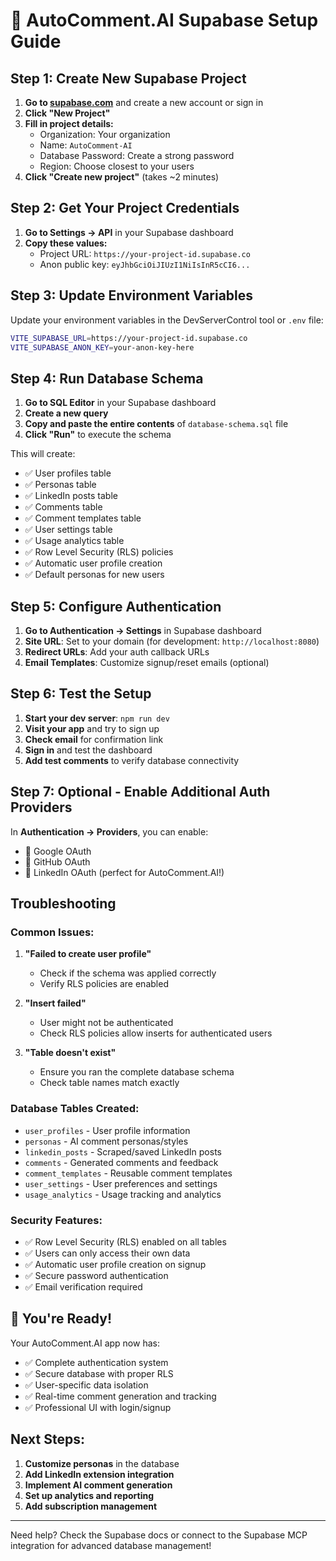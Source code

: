# 🚀 AutoComment.AI Supabase Setup Guide

## Step 1: Create New Supabase Project

1. **Go to [supabase.com](https://supabase.com)** and create a new account or sign in
2. **Click "New Project"**
3. **Fill in project details:**
   - Organization: Your organization
   - Name: `AutoComment-AI`
   - Database Password: Create a strong password
   - Region: Choose closest to your users
4. **Click "Create new project"** (takes ~2 minutes)

## Step 2: Get Your Project Credentials

1. **Go to Settings → API** in your Supabase dashboard
2. **Copy these values:**
   - Project URL: `https://your-project-id.supabase.co`
   - Anon public key: `eyJhbGciOiJIUzI1NiIsInR5cCI6...`

## Step 3: Update Environment Variables

Update your environment variables in the DevServerControl tool or `.env` file:

```bash
VITE_SUPABASE_URL=https://your-project-id.supabase.co
VITE_SUPABASE_ANON_KEY=your-anon-key-here
```

## Step 4: Run Database Schema

1. **Go to SQL Editor** in your Supabase dashboard
2. **Create a new query**
3. **Copy and paste the entire contents** of `database-schema.sql` file
4. **Click "Run"** to execute the schema

This will create:
- ✅ User profiles table
- ✅ Personas table  
- ✅ LinkedIn posts table
- ✅ Comments table
- ✅ Comment templates table
- ✅ User settings table
- ✅ Usage analytics table
- ✅ Row Level Security (RLS) policies
- ✅ Automatic user profile creation
- ✅ Default personas for new users

## Step 5: Configure Authentication

1. **Go to Authentication → Settings** in Supabase dashboard
2. **Site URL**: Set to your domain (for development: `http://localhost:8080`)
3. **Redirect URLs**: Add your auth callback URLs
4. **Email Templates**: Customize signup/reset emails (optional)

## Step 6: Test the Setup

1. **Start your dev server**: `npm run dev`
2. **Visit your app** and try to sign up
3. **Check email** for confirmation link
4. **Sign in** and test the dashboard
5. **Add test comments** to verify database connectivity

## Step 7: Optional - Enable Additional Auth Providers

In **Authentication → Providers**, you can enable:
- 🔗 Google OAuth
- 🔗 GitHub OAuth  
- 🔗 LinkedIn OAuth (perfect for AutoComment.AI!)

## Troubleshooting

### Common Issues:

1. **"Failed to create user profile"**
   - Check if the schema was applied correctly
   - Verify RLS policies are enabled

2. **"Insert failed"**
   - User might not be authenticated
   - Check RLS policies allow inserts for authenticated users

3. **"Table doesn't exist"**
   - Ensure you ran the complete database schema
   - Check table names match exactly

### Database Tables Created:

- `user_profiles` - User profile information
- `personas` - AI comment personas/styles  
- `linkedin_posts` - Scraped/saved LinkedIn posts
- `comments` - Generated comments and feedback
- `comment_templates` - Reusable comment templates
- `user_settings` - User preferences and settings
- `usage_analytics` - Usage tracking and analytics

### Security Features:

- ✅ Row Level Security (RLS) enabled on all tables
- ✅ Users can only access their own data
- ✅ Automatic user profile creation on signup
- ✅ Secure password authentication
- ✅ Email verification required

## 🎉 You're Ready!

Your AutoComment.AI app now has:
- ✅ Complete authentication system
- ✅ Secure database with proper RLS
- ✅ User-specific data isolation
- ✅ Real-time comment generation and tracking
- ✅ Professional UI with login/signup

## Next Steps:

1. **Customize personas** in the database
2. **Add LinkedIn extension integration**
3. **Implement AI comment generation**
4. **Set up analytics and reporting**
5. **Add subscription management**

---

Need help? Check the Supabase docs or connect to the Supabase MCP integration for advanced database management!
